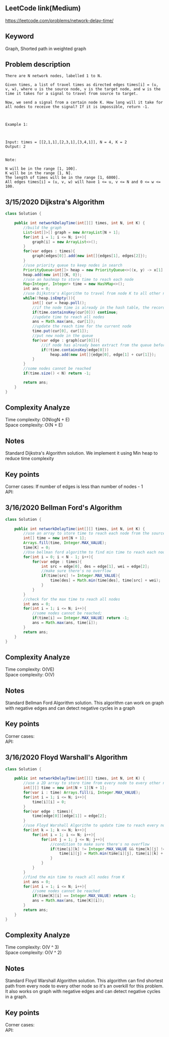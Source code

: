 ## LeetCode link(Medium)
https://leetcode.com/problems/network-delay-time/

## Keyword
Graph, Shorted path in weighted graph

## Problem description
```
There are N network nodes, labelled 1 to N.

Given times, a list of travel times as directed edges times[i] = (u, v, w), where u is the source node, v is the target node, and w is the time it takes for a signal to travel from source to target.

Now, we send a signal from a certain node K. How long will it take for all nodes to receive the signal? If it is impossible, return -1.

 

Example 1:



Input: times = [[2,1,1],[2,3,1],[3,4,1]], N = 4, K = 2
Output: 2
 

Note:

N will be in the range [1, 100].
K will be in the range [1, N].
The length of times will be in the range [1, 6000].
All edges times[i] = (u, v, w) will have 1 <= u, v <= N and 0 <= w <= 100.
```
## 3/15/2020 Dijkstra's Algorithm

```java
class Solution {
    
    public int networkDelayTime(int[][] times, int N, int K) {
        //build the graph
        List<int[]>[] graph = new ArrayList[N + 1];
        for(int i = 1; i <= N; i++){
            graph[i] = new ArrayList<>();
        }
        for(var edges : times){
            graph[edges[0]].add(new int[]{edges[1], edges[2]});
        }
        //use priority queue to keep nodes in search
        PriorityQueue<int[]> heap = new PriorityQueue<>((x, y) -> x[1] - y[1]);
        heap.add(new int[]{K, 0});
        //use an hashmap to store time to reach each node
        Map<Integer, Integer> time = new HashMap<>();
        int ans = 0;
        //use Dijkstra's Algorithm to travel from node K to all other nodes
        while(!heap.isEmpty()){
            int[] cur = heap.poll();
            //if the node time is already in the hash table, the recorded time must be shorter than the current time
            if(time.containsKey(cur[0])) continue;
            //update time to reach all nodes
            ans = Math.max(ans, cur[1]);
            //update the reach time for the current node
            time.put(cur[0], cur[1]);
            //put new node in the queue
            for(var edge : graph[cur[0]]){
                //if node has already been extract from the queue before, which means the distance to it is already the smallest, so we don't need add any other edge that leads to it
                if(!time.containsKey(edge[0]))
                    heap.add(new int[]{edge[0], edge[1] + cur[1]});
            }
        }
        //some nodes cannot be reached
        if(time.size() < N) return -1;

        return ans;
    }
}
```

## Complexity Analyze
Time complexity: O(NlogN + E)\
Space complexity: O(N + E)

## Notes
Standard Dijkstra's Algorithm solution. We implement it using Min heap to reduce time complexity

## Key points
Corner cases: If number of edges is less than number of nodes - 1\
API:

## 3/16/2020 Bellman Ford's Algorithm

```Java
class Solution {
    
    public int networkDelayTime(int[][] times, int N, int K) {
        //use an array to store time to reach each node from the source
        int[] time = new int[N + 1];
        Arrays.fill(time, Integer.MAX_VALUE);
        time[K] = 0;
        //Use bellman ford algorithm to find min time to reach each node
        for(int i = 0; i < N - 1; i++){
            for(var edge : times){
                int src = edge[0], des = edge[1], wei = edge[2];
                //make sure there's no overflow
                if(time[src] != Integer.MAX_VALUE){
                    time[des] = Math.min(time[des], time[src] + wei);
                }
            }
        }
        //check for the max time to reach all nodes
        int ans = 0;
        for(int i = 1; i <= N; i++){
            //some nodes cannot be reached;
            if(time[i] == Integer.MAX_VALUE) return -1;
            ans = Math.max(ans, time[i]);
        }
        return ans;
    }
}
```

## Complexity Analyze
Time complexity: O(VE)\
Space complexity: O(V)

## Notes
Standard Bellman Ford Algorithm solution. This algorithm can work on graph with negative edges and can detect negative cycles in a graph

## Key points
Corner cases:\
API: 

## 3/16/2020 Floyd Warshall's Algorithm

```Java
class Solution {
    
    public int networkDelayTime(int[][] times, int N, int K) {
        //use a 2D array to store time from every node to every other node
        int[][] time = new int[N + 1][N + 1];
        for(var i : time) Arrays.fill(i, Integer.MAX_VALUE);
        for(int i = 1; i <= N; i++){
            time[i][i] = 0;
        }
        for(var edge : times){
            time[edge[0]][edge[1]] = edge[2];
        }
        //use Floyd Warshall Algorithm to update time to reach every node
        for(int k = 1; k <= N; k++){
            for(int i = 1; i <= N; i++){
                for(int j = 1; j <= N; j++){
                    //condition to make sure there's no overflow
                    if(time[i][k] != Integer.MAX_VALUE && time[k][j] != Integer.MAX_VALUE){
                        time[i][j] = Math.min(time[i][j], time[i][k] + time[k][j]);
                    }
                }
            }
        }
        //find the min time to reach all nodes from K
        int ans = 0;
        for(int i = 1; i <= N; i++){
            //some nodes cannot be reached
            if(time[K][i] == Integer.MAX_VALUE) return -1;
            ans = Math.max(ans, time[K][i]);
        }
        return ans;
    }
}
```

## Complexity Analyze
Time complexity: O(V ^ 3)\
Space complexity: O(V ^ 2)

## Notes
Standard Floyd Warshall Algorithm solution. This algorithm can find shortest path from every node to every other node so it's an overkill for this problem. It also works on graph with negative edges and can detect negative cycles in a graph.

## Key points
Corner cases:\
API: 